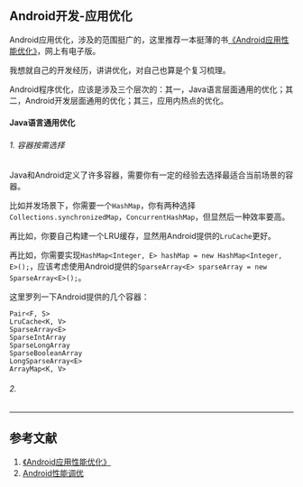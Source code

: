 ## Android开发-应用优化

Android应用优化，涉及的范围挺广的，这里推荐一本挺薄的书[《Android应用性能优化》][1]，网上有电子版。  
  
我想就自己的开发经历，讲讲优化，对自己也算是个复习梳理。  
  

Android程序优化，应该是涉及三个层次的：其一，Java语言层面通用的优化；其二，Android开发层面通用的优化；其三，应用内热点的优化。  
  
#### Java语言通用优化
###### 1. 容器按需选择
  
Java和Android定义了许多容器，需要你有一定的经验去选择最适合当前场景的容器。  
  
比如并发场景下，你需要一个`HashMap`，你有两种选择`Collections.synchronizedMap`，`ConcurrentHashMap`，但显然后一种效率要高。  
  
再比如，你要自己构建一个LRU缓存，显然用Android提供的`LruCache`更好。  
  
再比如，你需要实现`HashMap<Integer, E> hashMap = new HashMap<Integer, E>();`，应该考虑使用Android提供的`SparseArray<E> sparseArray = new SparseArray<E>();`。  
  
这里罗列一下Android提供的几个容器：  
  
`Pair<F, S>`  
`LruCache<K, V>`  
`SparseArray<E>`  
`SparseIntArray`  
`SparseLongArray`  
`SparseBooleanArray`  
`LongSparseArray<E>`  
`ArrayMap<K, V>`  
  
###### 2.  



---
## 参考文献
1. [《Android应用性能优化》][1]
2. [Android性能调优][2]

[1]: http://book.douban.com/subject/19976838/
[2]: http://www.trinea.cn/android/android-performance-demo/